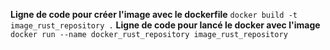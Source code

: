 **Ligne de code pour créer l'image avec le dockerfile**
```docker build -t image_rust_repository .```
**Ligne de code pour lancé le docker avec l'image**
```docker run --name docker_rust_repository image_rust_repository```
